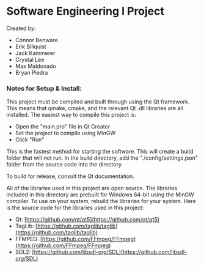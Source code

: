 # Software Engineering I Project

Created by:
- Connor Benware
- Erik Billquist
- Jack Kammerer
- Crystal Lee
- Max Maldonado
- Bryan Piedra

### Notes for Setup & Install:
This project must be compiled and built through using the Qt framework. This means that qmake, cmake, and the relevant Qt .dll libraries are all installed. The easiest way to compile this project is:

- Open the "main.pro" file in Qt Creator
- Set the project to compile using MinGW
- Click "Run"

This is the fastest method for starting the software. This will create a build folder that will not run. In the build directory, add the "./config/settings.json" folder from the source code into the directory. 

To build for release, consult the Qt documentation.

All of the libraries used in this project are open source. The libraries included in this directory are prebuilt for Windows 64-bit using the MinGW compiler. To use on your system, rebuild the libraries for your system. Here is the source code for the libraries used in this project:

- Qt: [https://github.com/qt/qt5](https://github.com/qt/qt5)
- TagLib: [https://github.com/taglib/taglib](https://github.com/taglib/taglib)
- FFMPEG: [https://github.com/FFmpeg/FFmpeg](https://github.com/FFmpeg/FFmpeg)
- SDL2: [https://github.com/libsdl-org/SDL](https://github.com/libsdl-org/SDL)


